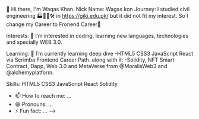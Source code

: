 👋 Hi there, I'm Waqas Khan. 
Nick Name: Wagas kon
Journey:
I studied civil engineering 🏭👨‍🔧🛠 in https://giki.edu.pk/ but it did not fit my interest.
So I change my Career to Fronend Career🔀

Interests:
👀  I’m interested in coding, learning new languages, technologies and specially WEB 3.0.

Learning:
🌱 I’m currently learning deep dive
-HTML5 CSS3 JavaScript React via Scrimba Frontend Career Path.
along with it:
-Solidity, NFT Smart Contract, Dapp, Web 3.0 and MetaVerse from @MoralisWeb3 and @alchemyplatform.

Skills:
HTML5
CSS3
JavaScript
React
Solidity




- 📫 How to reach me: ...
- 😄 Pronouns: ...
- ⚡ Fun fact: ...
-->
